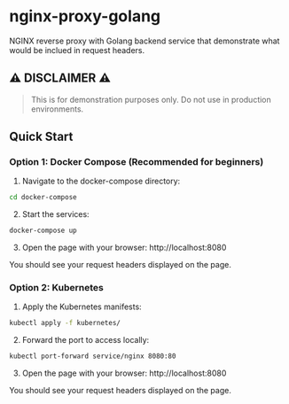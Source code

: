 # nginx-proxy-golang

NGINX reverse proxy with Golang backend service that demonstrate what would be inclued in request headers.

## ⚠️  DISCLAIMER ⚠️ 

> This is for demonstration purposes only. Do not use in production environments.

## Quick Start

### Option 1: Docker Compose (Recommended for beginners)

1. Navigate to the docker-compose directory:

```bash
cd docker-compose
```

2. Start the services:

```bash
docker-compose up
```

3. Open the page with your browser: http://localhost:8080

You should see your request headers displayed on the page.

### Option 2: Kubernetes

1. Apply the Kubernetes manifests:

```bash
kubectl apply -f kubernetes/
```

2. Forward the port to access locally:

```bash
kubectl port-forward service/nginx 8080:80
```

3. Open the page with your browser: http://localhost:8080

You should see your request headers displayed on the page.

